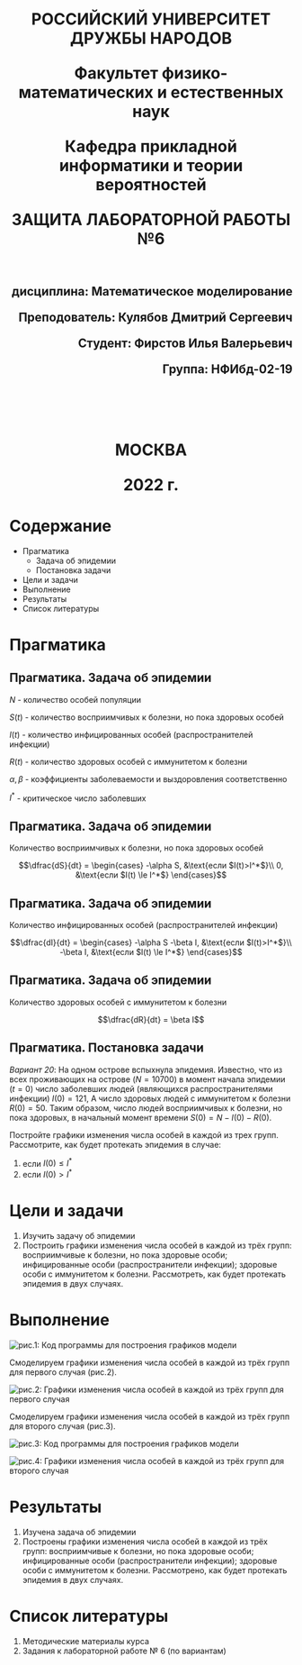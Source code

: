 <h1 align="center">
<p>РОССИЙСКИЙ УНИВЕРСИТЕТ ДРУЖБЫ НАРОДОВ 
<p>Факультет физико-математических и естественных наук  
<p>Кафедра прикладной информатики и теории вероятностей
<p>ЗАЩИТА ЛАБОРАТОРНОЙ РАБОТЫ №6
<br></br>
<h2 align="right">
<p>дисциплина: Математическое моделирование
<p>Преподователь: Кулябов Дмитрий Сергеевич
<p>Студент: Фирстов Илья Валерьевич
<p>Группа: НФИбд-02-19
<br></br>
<br></br>
<h1 align="center">
<p>МОСКВА
<p>2022 г.
</h1>

# Содержание
* Прагматика
  - Задача об эпидемии
  - Постановка задачи
* Цели и задачи
* Выполнение
* Результаты
* Список литературы

# Прагматика
## Прагматика. Задача об эпидемии
$N$ - количество особей популяции

$S(t)$ - количество восприимчивых к болезни, но пока здоровых особей

$I(t)$ - количество инфицированных особей (распространителей инфекции)

$R(t)$ - количество здоровых особей с иммунитетом к болезни

$\alpha, \beta$ - коэффициенты заболеваемости и выздоровления соответственно

$I^*$ - критическое число заболевших

## Прагматика. Задача об эпидемии
Количество восприимчивых к болезни, но пока здоровых особей

$$\dfrac{dS}{dt} = \begin{cases}
   -\alpha S, &\text{если $I(t)>I^*$}\\
   0, &\text{если $I(t) \le I^*$} 
 \end{cases}$$

## Прагматика. Задача об эпидемии
Количество инфицированных особей (распространителей инфекции)

$$\dfrac{dI}{dt} = \begin{cases}
   -\alpha S -\beta I, &\text{если $I(t)>I^*$}\\
   -\beta I, &\text{если $I(t) \le I^*$} 
 \end{cases}$$

## Прагматика. Задача об эпидемии
Количество здоровых особей с иммунитетом к болезни

 $$\dfrac{dR}{dt} = \beta I$$

## Прагматика. Постановка задачи
*Вариант 20*: На одном острове вспыхнула эпидемия. Известно, что из всех проживающих на острове ($N=10 700$) в момент начала эпидемии ($t=0$) число заболевших людей (являющихся распространителями инфекции) $I(0)=121$, А число здоровых людей с иммунитетом к болезни $R(0)=50$. Таким образом, число людей восприимчивых к болезни, но пока здоровых, в начальный момент времени $S(0) = N - I(0) - R(0)$.

Постройте графики изменения числа особей в каждой из трех групп. Рассмотрите, как будет протекать эпидемия в случае:

1. если $I(0) \le I^*$
2. если $I(0)>I^*$

# Цели и задачи
1. Изучить задачу об эпидемии
2. Построить графики изменения числа особей в каждой из трёх групп: восприимчивые к болезни, но пока здоровые особи; инфицированные особи (распространители инфекции); здоровые особи с иммунитетом к болезни. Рассмотреть, как будет протекать эпидемия в двух случаях.

# Выполнение


![рис.1: Код программы для построения графиков модели](image/code_1.png "Код программы для построения графиков модели")

Смоделируем графики изменения числа особей в каждой из трёх групп для первого случая (рис.2).

![рис.2: Графики изменения числа особей в каждой из трёх групп для первого случая](image/graph_1.png "Графики изменения числа особей в каждой из трёх групп для первого случая")

Смоделируем графики изменения числа особей в каждой из трёх групп для второго случая (рис.3).

![рис.3: Код программы для построения графиков модели](image/code_2.png "Код программы для построения графиков модели")

![рис.4: Графики изменения числа особей в каждой из трёх групп для второго случая](image/graph_2.png "Графики изменения числа особей в каждой из трёх групп для второго случая")

# Результаты
1. Изучена задача об эпидемии
2. Построены графики изменения числа особей в каждой из трёх групп: восприимчивые к болезни, но пока здоровые особи; инфицированные особи (распространители инфекции); здоровые особи с иммунитетом к болезни. Рассмотрено, как будет протекать эпидемия в двух случаях.

# Список литературы
1. Методические материалы курса
2. Задания к лабораторной работе № 6 (по вариантам)